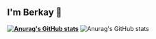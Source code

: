 ## I'm Berkay 👋

**[![Anurag's GitHub stats](https://github-readme-stats.vercel.app/api?username=berkayilikoba)](https://github.com/anuraghazra/github-readme-stats)**
![Anurag's GitHub stats](https://github-readme-stats.vercel.app/api?username=anuraghazra&show_icons=true&theme=radical)

